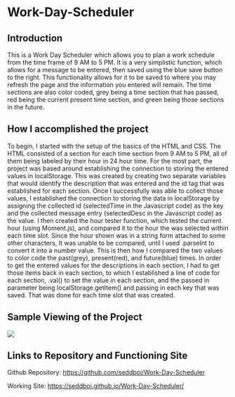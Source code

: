 # Work-Day-Scheduler


## Introduction
This is a Work Day Scheduler which allows you to plan a work schedule from the time frame of 9 AM to 5 PM.
It is a very simplistic function, which allows for a message to be entered, then saved using the blue save button to the right. This functionality allows for it to be saved to where you may refresh the page and the information you entered will remain. The time sections are also color coded, grey being a time section that has passed, red being the current present time section, and green being those sections in the future. 

## How I accomplished the project
To begin, I started with the setup of the basics of the HTML and CSS. The HTML consisted of a section for each time section from 9 AM to 5 PM, all of them being labeled by their hour in 24 hour time. For the most part, the project was based around establishing the connection to storing the entered values in localStorage. This was created by creating two separate variables that would identify the description that was entered and the id tag that was established for each section. Once I successfully was able to collect those values, I established the connection to storing the data in localStorage by assigning the collected id (selectedTime in the Javascript code) as the key and the collected message entry (selectedDesc in the Javascript code) as the value.
I then created the hour tester function, which tested the current hour (using Moment.js), and compared it to the hour the was selected within each time slot. Since the hour shown was in a string form attached to some other characters, It was unable to be compared, until I used .parseInt to convert it into a number value. This is then how I compared the two values to color code the past(grey), present(red), and future(blue) times.
In order to get the entered values for the descriptions in each section, I had to get those items back in each section, to which I established a line of code for each section, .val() to set the value in each section, and the passed in parameter being localStorage.getItem() and passing in each key that was saved. That was done for each time slot that was created.

## Sample Viewing of the Project

![](https://github.com/seddboi/Work-Day-Scheduler/blob/main/Untitled_%20Mar%2011%2C%202021%2012_55%20PM.gif)

## Links to Repository and Functioning Site

Github Repository: https://github.com/seddboi/Work-Day-Scheduler

Working Site: https://seddboi.github.io/Work-Day-Scheduler/